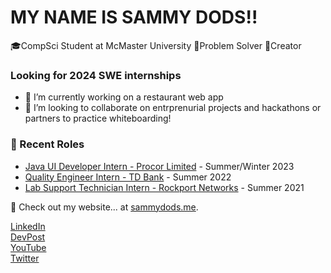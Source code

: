 # MY NAME IS SAMMY DODS!!
🎓CompSci Student at McMaster University
🤔Problem Solver
👾Creator

### Looking for 2024 SWE internships

- 🌱 I’m currently working on a restaurant web app
- 👯 I’m looking to collaborate on entrprenurial projects and hackathons or partners to practice whiteboarding!

### 📝 Recent Roles

<!-- writing starts -->
* [Java UI Developer Intern - Procor Limited](https://www.procor.com/) - Summer/Winter 2023 
* [Quality Engineer Intern - TD Bank](https://www.td.com/) - Summer 2022
* [Lab Support Technician Intern - Rockport Networks](https://rockportnetworks.com/) - Summer 2021

<!-- writing ends -->

🚀 Check out my website... at [sammydods.me](https://sammysdods.me).

[LinkedIn](https://www.linkedin.com/in/sammy-dods/)  
[DevPost](https://devpost.com/sammysdods?ref_content=user-portfolio&ref_feature=portfolio&ref_medium=global-nav)  
[YouTube](https://www.youtube.com/@SammyDods)  
[Twitter](https://twitter.com/Sammy_Dods)  
